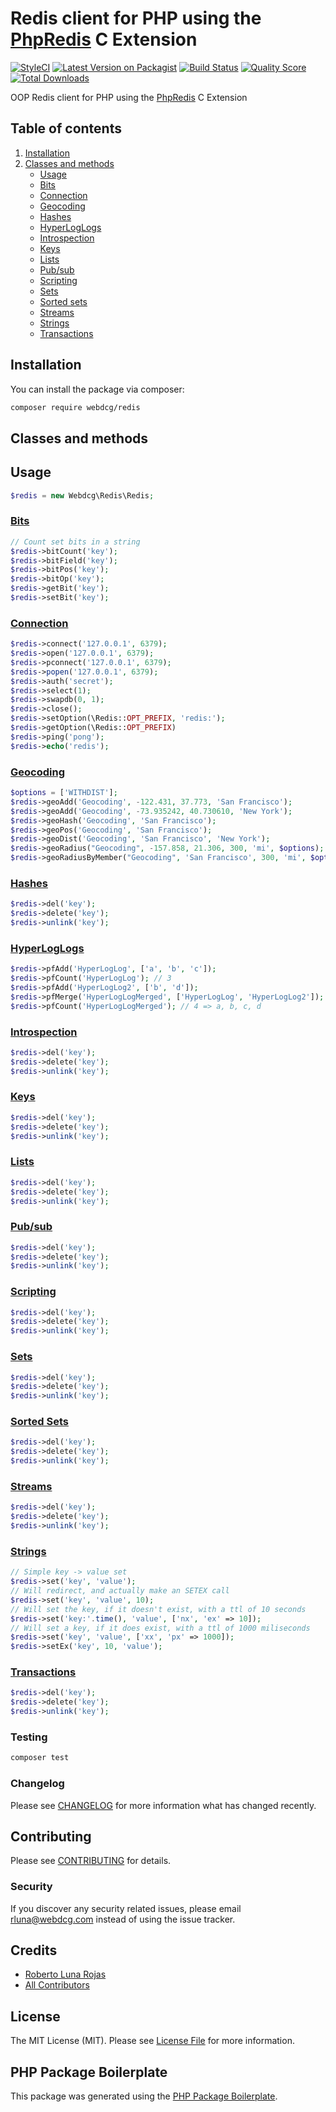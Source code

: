 # Redis client for PHP using the [PhpRedis](https://github.com/phpredis/phpredis) C Extension

[![StyleCI](https://github.styleci.io/repos/217066042/shield)](https://github.styleci.io/repos/217066042/shield)
[![Latest Version on Packagist](https://img.shields.io/packagist/v/webdcg/redis.svg?style=flat-square)](https://packagist.org/packages/webdcg/redis)
[![Build Status](https://img.shields.io/travis/webdcg/redis/master.svg?style=flat-square)](https://travis-ci.org/webdcg/redis)
[![Quality Score](https://img.shields.io/scrutinizer/g/webdcg/redis.svg?style=flat-square)](https://scrutinizer-ci.com/g/webdcg/redis)
[![Total Downloads](https://img.shields.io/packagist/dt/webdcg/redis.svg?style=flat-square)](https://packagist.org/packages/webdcg/redis)

OOP Redis client for PHP using the [PhpRedis](https://github.com/phpredis/phpredis) C Extension

Table of contents
----

1. [Installation](#installation)
2. [Classes and methods](#classes-and-methods)
    - [Usage](#usage)
    - [Bits](#bits)
    - [Connection](#connection)
    - [Geocoding](#Geocoding)
    - [Hashes](#hashes)
    - [HyperLogLogs](#HyperLogLogs)
    - [Introspection](#introspection)
    - [Keys](#keys)
    - [Lists](#lists)
    - [Pub/sub](#pubsub)
    - [Scripting](#scripting)
    - [Sets](#sets)
    - [Sorted sets](#sorted-sets)
    - [Streams](#Streams)
    - [Strings](#strings)
    - [Transactions](#transactions)

## Installation

You can install the package via composer:

```bash
composer require webdcg/redis
```

## Classes and methods

## Usage

```php
$redis = new Webdcg\Redis\Redis;
```

### [Bits](docs/bits.md)

```php
// Count set bits in a string
$redis->bitCount('key');
$redis->bitField('key');
$redis->bitPos('key');
$redis->bitOp('key');
$redis->getBit('key');
$redis->setBit('key');
```

### [Connection](docs/connection.md)

```php
$redis->connect('127.0.0.1', 6379);
$redis->open('127.0.0.1', 6379);
$redis->pconnect('127.0.0.1', 6379);
$redis->popen('127.0.0.1', 6379);
$redis->auth('secret');
$redis->select(1);
$redis->swapdb(0, 1);
$redis->close();
$redis->setOption(\Redis::OPT_PREFIX, 'redis:');
$redis->getOption(\Redis::OPT_PREFIX)
$redis->ping('pong');
$redis->echo('redis');
```

### [Geocoding](docs/geocoding.md)

```php
$options = ['WITHDIST'];
$redis->geoAdd('Geocoding', -122.431, 37.773, 'San Francisco');
$redis->geoAdd('Geocoding', -73.935242, 40.730610, 'New York');
$redis->geoHash('Geocoding', 'San Francisco');
$redis->geoPos('Geocoding', 'San Francisco');
$redis->geoDist('Geocoding', 'San Francisco', 'New York');
$redis->geoRadius("Geocoding", -157.858, 21.306, 300, 'mi', $options);
$redis->geoRadiusByMember("Geocoding", 'San Francisco', 300, 'mi', $options);
```

### [Hashes](docs/hashes.md)

```php
$redis->del('key');
$redis->delete('key');
$redis->unlink('key');
```

### [HyperLogLogs](docs/hyperloglogs.md)

```php
$redis->pfAdd('HyperLogLog', ['a', 'b', 'c']);
$redis->pfCount('HyperLogLog'); // 3
$redis->pfAdd('HyperLogLog2', ['b', 'd']);
$redis->pfMerge('HyperLogLogMerged', ['HyperLogLog', 'HyperLogLog2']);
$redis->pfCount('HyperLogLogMerged'); // 4 => a, b, c, d
```

### [Introspection](docs/introspection.md)

```php
$redis->del('key');
$redis->delete('key');
$redis->unlink('key');
```

### [Keys](docs/keys.md)

```php
$redis->del('key');
$redis->delete('key');
$redis->unlink('key');
```

### [Lists](docs/lists.md)

```php
$redis->del('key');
$redis->delete('key');
$redis->unlink('key');
```

### [Pub/sub](docs/pubsub.md)

```php
$redis->del('key');
$redis->delete('key');
$redis->unlink('key');
```

### [Scripting](docs/scripting.md)

```php
$redis->del('key');
$redis->delete('key');
$redis->unlink('key');
```

### [Sets](docs/sets.md)

```php
$redis->del('key');
$redis->delete('key');
$redis->unlink('key');
```

### [Sorted Sets](docs/sorted-sets.md)

```php
$redis->del('key');
$redis->delete('key');
$redis->unlink('key');
```

### [Streams](docs/streams.md)

```php
$redis->del('key');
$redis->delete('key');
$redis->unlink('key');
```

### [Strings](docs/strings.md)

```php
// Simple key -> value set
$redis->set('key', 'value');
// Will redirect, and actually make an SETEX call
$redis->set('key', 'value', 10);
// Will set the key, if it doesn't exist, with a ttl of 10 seconds
$redis->set('key:'.time(), 'value', ['nx', 'ex' => 10]);
// Will set a key, if it does exist, with a ttl of 1000 miliseconds
$redis->set('key', 'value', ['xx', 'px' => 1000]);
$redis->setEx('key', 10, 'value');
```

### [Transactions](docs/transactions.md)

```php
$redis->del('key');
$redis->delete('key');
$redis->unlink('key');
```

### Testing

``` bash
composer test
```

### Changelog

Please see [CHANGELOG](CHANGELOG.md) for more information what has changed recently.

## Contributing

Please see [CONTRIBUTING](CONTRIBUTING.md) for details.

### Security

If you discover any security related issues, please email rluna@webdcg.com instead of using the issue tracker.

## Credits

- [Roberto Luna Rojas](https://github.com/webdcg)
- [All Contributors](../../contributors)

## License

The MIT License (MIT). Please see [License File](LICENSE.md) for more information.

## PHP Package Boilerplate

This package was generated using the [PHP Package Boilerplate](https://laravelpackageboilerplate.com).